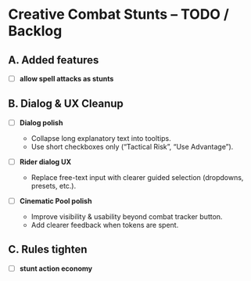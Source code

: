 # Creative Combat Stunts – TODO / Backlog

## A. Added features
- [ ] **allow spell attacks as stunts**

## B. Dialog & UX Cleanup
- [ ] **Dialog polish**
  - Collapse long explanatory text into tooltips.
  - Use short checkboxes only (“Tactical Risk”, “Use Advantage”).

- [ ] **Rider dialog UX**
  - Replace free-text input with clearer guided selection (dropdowns, presets, etc.).

- [ ] **Cinematic Pool polish**
  - Improve visibility & usability beyond combat tracker button.
  - Add clearer feedback when tokens are spent.

## C. Rules tighten
- [ ] **stunt action economy**